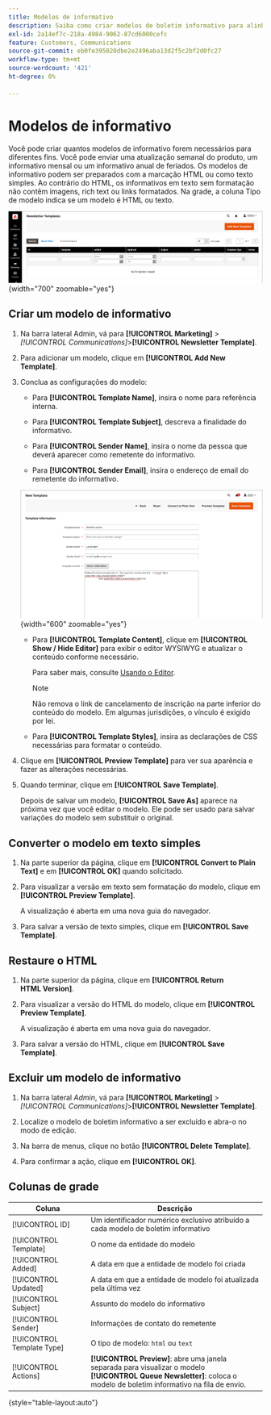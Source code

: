```yaml
---
title: Modelos de informativo
description: Saiba como criar modelos de boletim informativo para alinhar-se à sua estratégia de comunicação.
exl-id: 2a14ef7c-218a-4984-9062-87cd6000cefc
feature: Customers, Communications
source-git-commit: eb0fe395020dbe2e2496aba13d2f5c2bf2d0fc27
workflow-type: tm+mt
source-wordcount: '421'
ht-degree: 0%

---
```


# Modelos de informativo

Você pode criar quantos modelos de informativo forem necessários para diferentes fins. Você pode enviar uma atualização semanal do produto, um informativo mensal ou um informativo anual de feriados. Os modelos de informativo podem ser preparados com a marcação HTML ou como texto simples. Ao contrário do HTML, os informativos em texto sem formatação não contêm imagens, rich text ou links formatados. Na grade, a coluna Tipo de modelo indica se um modelo é HTML ou texto.

![Modelos de informativo - adicionar à fila de informativos](./assets/newsletter-templates-grid.png){width="700" zoomable="yes"}

## Criar um modelo de informativo

1. Na barra lateral Admin, vá para **[!UICONTROL Marketing]** > _[!UICONTROL Communications]_>**[!UICONTROL Newsletter Template]**.

1. Para adicionar um modelo, clique em **[!UICONTROL Add New Template]**.

1. Conclua as configurações do modelo:

   - Para **[!UICONTROL Template Name]**, insira o nome para referência interna.

   - Para **[!UICONTROL Template Subject]**, descreva a finalidade do informativo.

   - Para **[!UICONTROL Sender Name]**, insira o nome da pessoa que deverá aparecer como remetente do informativo.

   - Para **[!UICONTROL Sender Email]**, insira o endereço de email do remetente do informativo.

   ![Informações do modelo de informativo](./assets/newsletter-template-information2.png){width="600" zoomable="yes"}

   - Para **[!UICONTROL Template Content]**, clique em **[!UICONTROL Show / Hide Editor]** para exibir o editor WYSIWYG e atualizar o conteúdo conforme necessário.

     Para saber mais, consulte [Usando o Editor](../content-design/editor.md).

     >[!NOTE]
     >
     >Não remova o link de cancelamento de inscrição na parte inferior do conteúdo do modelo. Em algumas jurisdições, o vínculo é exigido por lei.

   - Para **[!UICONTROL Template Styles]**, insira as declarações de CSS necessárias para formatar o conteúdo.

1. Clique em **[!UICONTROL Preview Template]** para ver sua aparência e fazer as alterações necessárias.

1. Quando terminar, clique em **[!UICONTROL Save Template]**.

   Depois de salvar um modelo, **[!UICONTROL Save As]** aparece na próxima vez que você editar o modelo. Ele pode ser usado para salvar variações do modelo sem substituir o original.

## Converter o modelo em texto simples

1. Na parte superior da página, clique em **[!UICONTROL Convert to Plain Text]** e em **[!UICONTROL OK]** quando solicitado.

1. Para visualizar a versão em texto sem formatação do modelo, clique em **[!UICONTROL Preview Template]**.

   A visualização é aberta em uma nova guia do navegador.

1. Para salvar a versão de texto simples, clique em **[!UICONTROL Save Template]**.

## Restaure o HTML

1. Na parte superior da página, clique em **[!UICONTROL Return HTML Version]**.  

1. Para visualizar a versão do HTML do modelo, clique em **[!UICONTROL Preview Template]**.

   A visualização é aberta em uma nova guia do navegador.

1. Para salvar a versão do HTML, clique em **[!UICONTROL Save Template]**.

## Excluir um modelo de informativo

1. Na barra lateral _Admin_, vá para **[!UICONTROL Marketing]** > _[!UICONTROL Communications]_>**[!UICONTROL Newsletter Template]**.

1. Localize o modelo de boletim informativo a ser excluído e abra-o no modo de edição.

1. Na barra de menus, clique no botão **[!UICONTROL Delete Template]**.

1. Para confirmar a ação, clique em **[!UICONTROL OK]**.

## Colunas de grade

| Coluna | Descrição |
|--- |--- |
| [!UICONTROL ID] | Um identificador numérico exclusivo atribuído a cada modelo de boletim informativo |
| [!UICONTROL Template] | O nome da entidade do modelo |
| [!UICONTROL Added] | A data em que a entidade de modelo foi criada |
| [!UICONTROL Updated] | A data em que a entidade de modelo foi atualizada pela última vez |
| [!UICONTROL Subject] | Assunto do modelo do informativo |
| [!UICONTROL Sender] | Informações de contato do remetente |
| [!UICONTROL Template Type] | O tipo de modelo: `html` ou `text` |
| [!UICONTROL Actions] | **[!UICONTROL Preview]**: abre uma janela separada para visualizar o modelo <br>**[!UICONTROL Queue Newsletter]**: coloca o modelo de boletim informativo na fila de envio. |

{style="table-layout:auto"}
